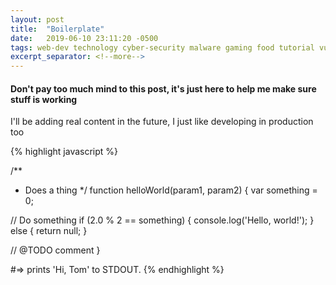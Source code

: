 ```yaml
---
layout: post
title:  "Boilerplate"
date:   2019-06-10 23:11:20 -0500
tags: web-dev technology cyber-security malware gaming food tutorial vulnerabilities
excerpt_separator: <!--more-->
---
```

#### Don't pay too much mind to this post, it's just here to help me make sure stuff is working
<!--more-->
I'll be adding real content in the future, I just like developing in production too

{% highlight javascript %}


/**
 * Does a thing
 */
function helloWorld(param1, param2) {
  var something = 0;

  // Do something
  if (2.0 % 2 == something) {
    console.log('Hello, world!');
  } else {
    return null;
  }

  // @TODO comment
}


#=> prints 'Hi, Tom' to STDOUT.
{% endhighlight %}